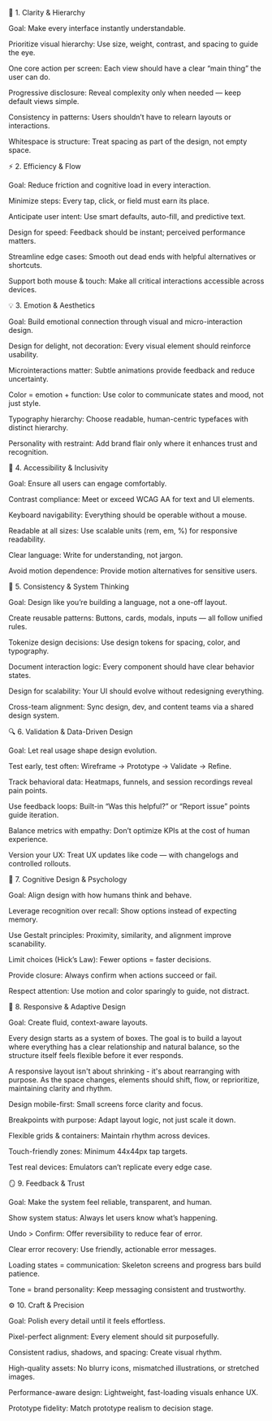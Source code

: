 🎯 1. Clarity & Hierarchy

Goal: Make every interface instantly understandable.

Prioritize visual hierarchy: Use size, weight, contrast, and spacing to guide the eye.

One core action per screen: Each view should have a clear “main thing” the user can do.

Progressive disclosure: Reveal complexity only when needed — keep default views simple.

Consistency in patterns: Users shouldn’t have to relearn layouts or interactions.

Whitespace is structure: Treat spacing as part of the design, not empty space.

⚡ 2. Efficiency & Flow

Goal: Reduce friction and cognitive load in every interaction.

Minimize steps: Every tap, click, or field must earn its place.

Anticipate user intent: Use smart defaults, auto-fill, and predictive text.

Design for speed: Feedback should be instant; perceived performance matters.

Streamline edge cases: Smooth out dead ends with helpful alternatives or shortcuts.

Support both mouse & touch: Make all critical interactions accessible across devices.

💡 3. Emotion & Aesthetics

Goal: Build emotional connection through visual and micro-interaction design.

Design for delight, not decoration: Every visual element should reinforce usability.

Microinteractions matter: Subtle animations provide feedback and reduce uncertainty.

Color = emotion + function: Use color to communicate states and mood, not just style.

Typography hierarchy: Choose readable, human-centric typefaces with distinct hierarchy.

Personality with restraint: Add brand flair only where it enhances trust and recognition.

🧭 4. Accessibility & Inclusivity

Goal: Ensure all users can engage comfortably.

Contrast compliance: Meet or exceed WCAG AA for text and UI elements.

Keyboard navigability: Everything should be operable without a mouse.

Readable at all sizes: Use scalable units (rem, em, %) for responsive readability.

Clear language: Write for understanding, not jargon.

Avoid motion dependence: Provide motion alternatives for sensitive users.

🧱 5. Consistency & System Thinking

Goal: Design like you’re building a language, not a one-off layout.

Create reusable patterns: Buttons, cards, modals, inputs — all follow unified rules.

Tokenize design decisions: Use design tokens for spacing, color, and typography.

Document interaction logic: Every component should have clear behavior states.

Design for scalability: Your UI should evolve without redesigning everything.

Cross-team alignment: Sync design, dev, and content teams via a shared design system.

🔍 6. Validation & Data-Driven Design

Goal: Let real usage shape design evolution.

Test early, test often: Wireframe → Prototype → Validate → Refine.

Track behavioral data: Heatmaps, funnels, and session recordings reveal pain points.

Use feedback loops: Built-in “Was this helpful?” or “Report issue” points guide iteration.

Balance metrics with empathy: Don’t optimize KPIs at the cost of human experience.

Version your UX: Treat UX updates like code — with changelogs and controlled rollouts.

🧠 7. Cognitive Design & Psychology

Goal: Align design with how humans think and behave.

Leverage recognition over recall: Show options instead of expecting memory.

Use Gestalt principles: Proximity, similarity, and alignment improve scanability.

Limit choices (Hick’s Law): Fewer options = faster decisions.

Provide closure: Always confirm when actions succeed or fail.

Respect attention: Use motion and color sparingly to guide, not distract.

🔄 8. Responsive & Adaptive Design

Goal: Create fluid, context-aware layouts.


Every design starts as a system of boxes. The goal is to build a layout where everything has
a clear relationship and natural balance, so the structure itself feels flexible before it ever
responds.

A responsive layout isn't about shrinking - it's about rearranging with purpose. As the
space changes, elements should shift, flow, or reprioritize, maintaining clarity and rhythm.

Design mobile-first: Small screens force clarity and focus.

Breakpoints with purpose: Adapt layout logic, not just scale it down.

Flexible grids & containers: Maintain rhythm across devices.

Touch-friendly zones: Minimum 44x44px tap targets.

Test real devices: Emulators can’t replicate every edge case.

🪞 9. Feedback & Trust

Goal: Make the system feel reliable, transparent, and human.

Show system status: Always let users know what’s happening.

Undo > Confirm: Offer reversibility to reduce fear of error.

Clear error recovery: Use friendly, actionable error messages.

Loading states = communication: Skeleton screens and progress bars build patience.

Tone = brand personality: Keep messaging consistent and trustworthy.

⚙️ 10. Craft & Precision

Goal: Polish every detail until it feels effortless.

Pixel-perfect alignment: Every element should sit purposefully.

Consistent radius, shadows, and spacing: Create visual rhythm.

High-quality assets: No blurry icons, mismatched illustrations, or stretched images.

Performance-aware design: Lightweight, fast-loading visuals enhance UX.

Prototype fidelity: Match prototype realism to decision stage.